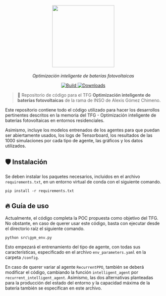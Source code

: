 <h1 align="center">
  <img style="vertical-align:middle" height="200"
  src="https://github.com/AlexisGitHu/SmartMicrogrids/assets/56341573/f110e00e-92a7-4b09-9a05-b571c0f11afa">
</h1>
<p align="center">
  <i>Optimización inteligente de baterías fotovoltaicas</i>
</p>

<p align="center">
    <a href="https://www.python.org/">
            <img alt="Build" src="https://img.shields.io/badge/Made%20with-Python-1f425f.svg?color=purple">
    </a>
    <a href="https://github.com/AlexisGitHu/SmartMicrogrids/">
        <img alt="Downloads" src="https://badges.frapsoft.com/os/v1/open-source.svg?v=103">
    </a>
</p>

> 🚀 Repositorio de código para el TFG **Optimización inteligente de baterías fotovoltaicas**  de la rama de INSO de Alexis Gómez Chimeno.

Este repositorio contiene todo el código utilizado para hacer los desarrollos pertinentes descritos en la memoria del TFG - Optimización inteligente de baterías fotovoltaicas en entornos residenciales.

Asimismo, incluye los modelos entrenados de los agentes para que puedan ser abiertamente usados, los logs de Tensorboard, los resultados de las 1000 simulaciones por cada tipo de agente, las gráficos y los datos utilizados.

## 🛡️ Instalación
Se deben instalar los paquetes necesarios, incluidos en el archivo `requirements.txt`, en un entorno virtual de conda con el siguiente comando. 
```
pip install -r requirements.txt
```
## 🔥 Guía de uso

Actualmente, el código completa la POC propuesta como objetivo del TFG. No obstante, en caso de querer usar este código, basta con ejecutar desde el directorio raíz el siguiente comando.

```
python src\gym_env.py
```

Esto empezará el entrenamiento del tipo de agente, con todas sus características, especificado en el archivo `env_parameters.yaml` en la carpeta `/config`.

En caso de querer variar al agente `RecurrentPPO`, también se deberá modificar el código, cambiando la función `intelligent_agent` por `recurrent_intelligent_agent`. Asimismo, las dos alternativas planteadas para la producción del estado del entorno y la capacidad  máxima de la batería también se especifican en este archivo.

